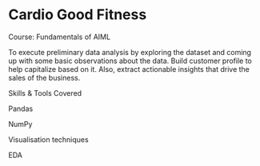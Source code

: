 # Cardio Good Fitness
Course: Fundamentals of AIML

To execute preliminary data analysis by exploring the dataset and coming up with some basic observations about the data. Build customer profile to help capitalize based on it. Also, extract actionable insights that drive the sales of the business.

Skills & Tools Covered

Pandas

NumPy

Visualisation techniques

EDA
